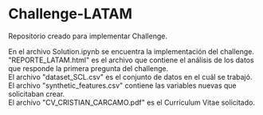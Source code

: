 # Challenge-LATAM
Repositorio creado para implementar Challenge.

En el archivo Solution.ipynb se encuentra la implementación del challenge.  
"REPORTE_LATAM.html" es el archivo que contiene el análisis de los datos que responde la primera pregunta del challenge.  
El archivo "dataset_SCL.csv" es el conjunto de datos en el cuál se trabajó.  
El archivo "synthetic_features.csv" contiene las variables nuevas que solicitaban crear.  
El archivo "CV_CRISTIAN_CARCAMO.pdf" es el Currículum Vitae solicitado.  



